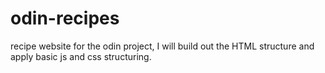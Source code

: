 # odin-recipes
recipe website for the odin project, I will build out the HTML structure and apply basic js and css structuring.

